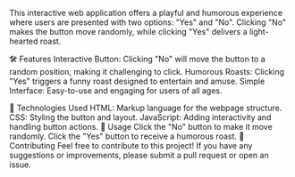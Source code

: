  This interactive web application offers a playful and humorous experience where users are presented with two options: "Yes" and "No". Clicking "No" makes the button move randomly, while clicking "Yes" delivers a light-hearted roast.

🛠️ Features
Interactive Button: Clicking "No" will move the button to a random position, making it challenging to click.
Humorous Roasts: Clicking "Yes" triggers a funny roast designed to entertain and amuse.
Simple Interface: Easy-to-use and engaging for users of all ages.


🔧 Technologies Used
HTML: Markup language for the webpage structure.
CSS: Styling the button and layout.
JavaScript: Adding interactivity and handling button actions.
📜 Usage
Click the "No" button to make it move randomly.
Click the "Yes" button to receive a humorous roast.
🤝 Contributing
Feel free to contribute to this project! If you have any suggestions or improvements, please submit a pull request or open an issue.

